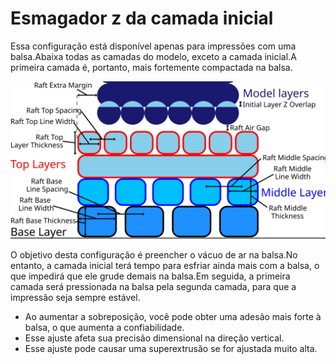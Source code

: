 Esmagador z da camada inicial
====
Essa configuração está disponível apenas para impressões com uma balsa.Abaixa todas as camadas do modelo, exceto a camada inicial.A primeira camada é, portanto, mais fortemente compactada na balsa.

![Dimensões que compõem uma balsa](../images/raft_dimensions.svg)

O objetivo desta configuração é preencher o vácuo de ar na balsa.No entanto, a camada inicial terá tempo para esfriar ainda mais com a balsa, o que impedirá que ele grude demais na balsa.Em seguida, a primeira camada será pressionada na balsa pela segunda camada, para que a impressão seja sempre estável.
* Ao aumentar a sobreposição, você pode obter uma adesão mais forte à balsa, o que aumenta a confiabilidade.
* Esse ajuste afeta sua precisão dimensional na direção vertical.
* Esse ajuste pode causar uma superextrusão se for ajustada muito alta.